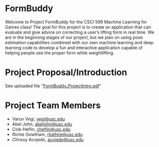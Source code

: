 # FormBuddy
Welcome to Project FormBuddy for the CSCI 599 Machine Learning for Games class! The goal for this project is to create an application that can evaluate and give advice on correcting a user’s lifting form in real time. We are in the beginning stages of our project, but we plan on using pose estimation capabilities combined with our own machine learning and deep learning code to develop a fun and interactive application capable of helping people use the proper form while weightlifting. 

# Project Proposal/Introduction
See uploaded file "[FormBuddy_ProjectIntro.pdf](https://github.com/csci-599-applied-ml-for-games/FormBuddy/blob/master/FormBuddy_ProjectIntro.pdf)"

# Project Team Members
* Varun Vegi, vegi@usc.edu
* Abel John, abeljohn@usc.edu
* Cole Heflin, cheflin@usc.edu
* Richie Gowtham, rkathire@usc.edu
* Chrissy Acojedo, acojedo@usc.edu
